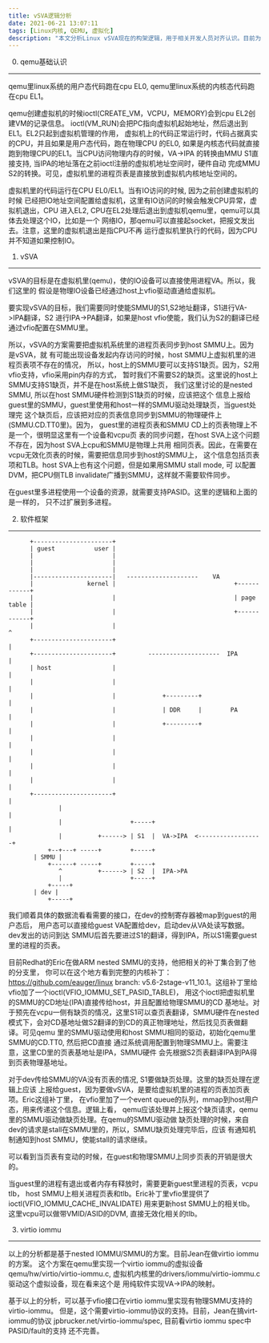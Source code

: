 ```yaml
---
title: vSVA逻辑分析
date: 2021-06-21 13:07:11
tags: [Linux内核, QEMU, 虚拟化]
description: "本文分析Linux vSVA现在的构架逻辑，用于相关开发人员对齐认识。目前为止Linux vSVA的代码还在构架讨论和代码review阶段。"
---
```


0. qemu基础认识
---------------

 qemu里linux系统的用户态代码跑在cpu EL0, qemu里linux系统的内核态代码跑在cpu EL1。

 qemu创建虚拟机的时候ioctl(CREATE_VM，VCPU，MEMORY)会到cpu EL2创建VM的记录信息。
 ioctl(VM_RUN)会把PC指向虚拟机起始地址，然后退出到EL1。EL2只起到虚拟机管理的作用，
 虚拟机上的代码正常运行时，代码占据真实的CPU，并且如果是用户态代码，跑在物理CPU
 的EL0, 如果是内核态代码就直接跑到物理CPU的EL1。当CPU访问物理内存的时候，VA->IPA
 的转换由MMU S1直接支持, 当IPA的地址落在之前ioctl注册的虚拟机地址空间时，硬件自动
 完成MMU S2的转换。可见，虚拟机里的进程页表是直接放到虚拟机内核地址空间的。

 虚拟机里的代码运行在CPU EL0/EL1。当有IO访问的时候, 因为之前创建虚拟机的时候
 已经把IO地址空间配置给虚拟机，这里有IO访问的时候会触发CPU异常，虚拟机退出，CPU
 进入EL2, CPU在EL2处理后退出到虚拟机qemu里，qemu可以具体去处理这个IO，比如是一个
 网络IO，那qemu可以直接起socket，把报文发出去。注意，这里的虚拟机退出是指CPU不再
 运行虚拟机里执行的代码，因为CPU并不知道如果控制IO。

1. vSVA
-------

 vSVA的目标是在虚拟机里(qemu)，使的IO设备可以直接使用进程VA。所以，我们这里的
 假设是物理IO设备已经通过host上vfio驱动直通给虚拟机。

 要实现vSVA的目标，我们需要同时使能SMMU的S1,S2地址翻译，S1进行VA->IPA翻译，S2
 进行IPA->PA翻译，如果是host vfio使能，我们认为S2的翻译已经通过vfio配置在SMMU里。

 所以，vSVA的方案需要把虚拟机系统里的进程页表同步到host SMMU上。因为是vSVA，就
 有可能出现设备发起内存访问的时候，host SMMU上虚拟机里的进程页表项不存在的情况，
 所以，host上的SMMU要可以支持S1缺页。因为，S2用vfio支持，vfio采用pin内存的方式，
 暂时我们不需要S2的缺页。这里说的host上SMMU支持S1缺页，并不是在host系统上做S1缺页，
 我们这里讨论的是nested SMMU, 所以在host SMMU硬件检测到S1缺页的时候，应该把这个
 信息上报给guest里的SMMU，guest里使用和host一样的SMMU驱动处理缺页，当guest处理完
 这个缺页后，应该把对应的页表信息同步到SMMU的物理硬件上(SMMU.CD.TT0里)。因为，
 guest里的进程页表和SMMU CD上的页表物理上不是一个，很明显这里有一个设备和vcpu页
 表的同步问题，在host SVA上这个问题不存在，因为host SVA上cpu和SMMU是物理上共用
 相同页表。因此，在需要在vcpu无效化页表的时候，需要把信息同步到host的SMMU上，
 这个信息包括页表项和TLB。host SVA上也有这个问题，但是如果用SMMU stall mode, 可
 以配置DVM，把CPU侧TLB invalidate广播到SMMU，这样就不需要软件同步。

 在guest里多进程使用一个设备的资源，就需要支持PASID。这里的逻辑和上面的是一样的，
 只不过扩展到多进程。

2. 软件框架
-----------
```
      +----------------------+
      | guest           user |
      |                      |
      |                      |
      |                      |
      |----------------------|   --------------------    VA
      |               kernel |                                 +------------+
      |                      |                                 | page table |
      |                      |                                 +------------+
      |                      |                                         ^
      +----------------------+                                         |
      +----------------------+         --------------------  IPA       |
      | host                 |                                         |
      |                      |                                         |
      |                      |             +---------+                 |
      |                      |             | DDR     |        PA       |
      |                      |             +---------+                 |
      |                      |                                         |
      |                      |                                         |
      |                      |                                         |
      |                      |                                         |
      +----------------------+                                         |
              |                                                        |
              |                   +-----+                              |
              |          +------> | S1  |  VA->IPA  <------------------+
           +--+---+ -----+        +-----+                  
	   | SMMU |
           +------+ -----+        +-----+
              ^          +------> | S2  |  IPA->PA
              |                   +-----+
           +-----+
	   | dev |
           +-----+
```
 我们顺着具体的数据流看看需要的接口，在dev的控制寄存器被map到guest的用户态后，
 用户态可以直接给guest VA配置给dev，启动dev从VA处读写数据。dev发出的访问到达
 SMMU后首先要进过S1的翻译，得到IPA，所以S1需要guest里的进程的页表。

 目前Redhat的Eric在做ARM nested SMMU的支持，他把相关的补丁集合到了他的分支里，
 你可以在这个地方看到完整的内核补丁：https://github.com/eauger/linux branch:
 v5.6-2stage-v11_10.1。这组补丁里给vfio加了一个ioctl(VFIO_IOMMU_SET_PASID_TABLE)，
 用这个ioctl把虚拟机里的SMMU的CD地址(IPA)直接传给host，并且配置给物理SMMU的CD
 基地址。对于预先在vcpu一侧有缺页的情况，这里S1可以查页表翻译，SMMU硬件在nested
 模式下，会对CD基地址做S2翻译的到CD的真正物理地址，然后找见页表做翻译。可见qemu
 里的SMMU驱动使用和host SMMU相同的驱动，初始化qemu里SMMU的CD.TT0, 然后把CD直接
 通过系统调用配置到物理SMMU上。需要注意，这里CD里的页表基地址是IPA，SMMU硬件
 会先根据S2页表翻译IPA到PA得到页表物理基地址。

 对于dev传给SMMU的VA没有页表的情况, S1要做缺页处理。这里的缺页处理在逻辑上应该
 上报给guest，因为要做vSVA，是要给虚拟机里的进程的页表加页表项。Eric这组补丁里，
 在vfio里加了一个event queue的队列，mmap到host用户态，用来传递这个信息。逻辑上看，
 qemu应该处理并上报这个缺页请求，qemu里的SMMU驱动做缺页处理。在qemu的SMMU驱动做
 缺页处理的时候，来自dev的请求是stall在SMMU里的，所以，SMMU缺页处理完毕后，应该
 有通知机制通知到host SMMU，使能stall的请求继续。

 可以看到当页表有变动的时候，在guest和物理SMMU上同步页表的开销是很大的。

 当guest里的进程有退出或者内存有释放时，需要更新guest里进程的页表，vcpu tlb，
 host SMMU上相关进程页表和tlb。Eric补丁里vfio里提供了ioctl(VFIO_IOMMU_CACHE_INVALIDATE)
 用来更新host SMMU上的相关tlb。这里vcpu可以做带VMID/ASID的DVM, 直接无效化相关的tlb。
 
3. virtio iommu
---------------

 以上的分析都是基于nested IOMMU/SMMU的方案。目前Jean在做virtio iommu的方案。
 这个方案在qemu里实现一个virtio iommu的虚拟设备qemu/hw/virtio/virtio-iommu.c,
 虚拟机内核里的drivers/iommu/virtio-iommu.c驱动这个虚拟设备，现在看来这个是
 用纯软件实现VA->IPA的映射。

 基于以上的分析，可以基于vfio接口在virtio iommu里实现有物理SMMU支持的virtio-iommu。
 但是，这个需要virtio-iommu协议的支持。目前，Jean在搞virt-iommu的协议
 jpbrucker.net/virtio-iommu/spec, 目前看virtio iommu spec中PASID/fault的支持
 还不完善。
